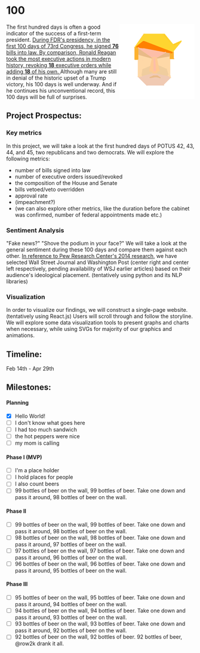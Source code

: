 # 100
<img style="float: right; height: 200px" src="img/trump_sketch.png">The first hundred days is often a good indicator of the success of a first-term president. [During FDR's presidency, in the first 100 days of 73rd Congress, he signed **76** bills into law. By comparison, Ronald Reagan took the most executive actions in modern history, revoking **18** executive orders while adding **18** of his own. ](https://fivethirtyeight.com/features/a-presidents-first-100-days-really-do-matter/) Although many are still in denial of the historic upset of a Trump victory, his 100 days is well underway. And if he continues his unconventional record, this 100 days will be full of surprises.


## Project Prospectus:
### Key metrics
In this project, we will take a look at the first hundred days of POTUS 42, 43, 44, and 45, two republicans and two democrats. We will explore the following metrics:
* number of bills signed into law
* number of executive orders issued/revoked
* the composition of the House and Senate
* bills vetoed/veto overridden
* approval rate
* (impeachment?)
* (we can also explore other metrics, like the duration before the cabinet was confirmed, number of federal appointments made etc.)

### Sentiment Analysis
"Fake news?" "Shove the podium in your face?" We will take a look at the general sentiment during these 100 days and compare them against each other. [In reference to Pew Research Center's 2014 research,](http://www.journalism.org/2014/10/21/political-polarization-media-habits/) we have selected Wall Street Journal and Washington Post (center right and center left respectively, pending availability of WSJ earlier articles) based on their audience's ideological placement. (tentatively using python and its NLP libraries)

### Visualization
In order to visualize our findings, we will construct a single-page website. (tentatively using React.js) Users will scroll through and follow the storyline. We will explore some data visualization tools to present graphs and charts when necessary, while using SVGs for majority of our graphics and animations.


## Timeline:
Feb 14th - Apr 29th

## Milestones:
#### Planning
- [x] Hello World!
- [ ] I don't know what goes here
- [ ] I had too much sandwich
- [ ] the hot peppers were nice
- [ ] my mom is calling

#### Phase I (MVP)
- [ ] I'm a place holder
- [ ] I hold places for people
- [ ] I also count beers
- [ ] 99 bottles of beer on the wall, 99 bottles of beer. Take one down and pass it around, 98 bottles of beer on the wall.

#### Phase II
- [ ] 99 bottles of beer on the wall, 99 bottles of beer. Take one down and pass it around, 98 bottles of beer on the wall.
- [ ] 98 bottles of beer on the wall, 98 bottles of beer. Take one down and pass it around, 97 bottles of beer on the wall.
- [ ] 97 bottles of beer on the wall, 97 bottles of beer. Take one down and pass it around, 96 bottles of beer on the wall.
- [ ] 96 bottles of beer on the wall, 96 bottles of beer. Take one down and pass it around, 95 bottles of beer on the wall.

#### Phase III
- [ ] 95 bottles of beer on the wall, 95 bottles of beer. Take one down and pass it around, 94 bottles of beer on the wall.
- [ ] 94 bottles of beer on the wall, 94 bottles of beer. Take one down and pass it around, 93 bottles of beer on the wall.
- [ ] 93 bottles of beer on the wall, 93 bottles of beer. Take one down and pass it around, 92 bottles of beer on the wall.
- [ ] 92 bottles of beer on the wall, 92 bottles of beer. 92 bottles of beer, @row2k drank it all.

